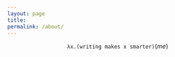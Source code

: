 ```yaml
---
layout: page
title:
permalink: /about/
---
```


$$\mathtt{\lambda}\texttt{x.(writing makes x smarter)}(me)$$
